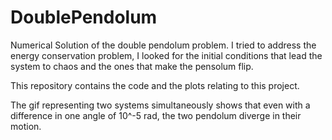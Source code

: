# DoublePendolum
Numerical Solution of the double pendolum problem. 
I tried to address the energy conservation problem, I looked for the initial conditions that lead the system to chaos and the ones that make the pensolum flip.

This repository contains the code and the plots relating to this project.

The gif representing two systems simultaneously shows that even with a difference in one angle of 10^-5 rad, the two pendolum diverge in their motion. 
